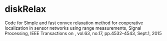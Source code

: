 # diskRelax
Code for Simple and fast convex relaxation method for cooperative localization in sensor networks using range measurements, Signal Processing, IEEE Transactions on , vol.63, no.17, pp.4532-4543, Sept.1, 2015
